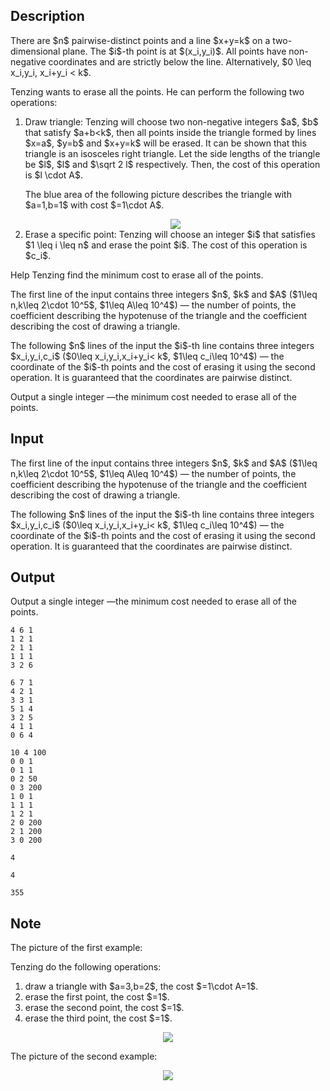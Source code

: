 ## Description

<div><p>There are $n$ <span class="tex-font-style-bf">pairwise-distinct</span> points and a line $x+y=k$ on a two-dimensional plane. The $i$-th point is at $(x_i,y_i)$. All points have non-negative coordinates and are strictly below the line. Alternatively, $0 \leq x_i,y_i, x_i+y_i &lt; k$.</p><p>Tenzing wants to erase all the points. He can perform the following two operations:</p><ol> <li> Draw triangle: Tenzing will choose two non-negative integers $a$, $b$ that satisfy $a+b&lt;k$, then all points inside the triangle formed by lines $x=a$, $y=b$ and $x+y=k$ will be erased. It can be shown that this triangle is an isosceles right triangle. Let the side lengths of the triangle be $l$, $l$ and $\sqrt 2 l$ respectively. Then, the cost of this operation is $l \cdot A$.<p>The blue area of the following picture describes the triangle with $a=1,b=1$ with cost $=1\cdot A$.</p><center> <img class="tex-graphics" src="file://9ERoW8kf.png" style="max-width: 100.0%;max-height: 100.0%;"> </center></li><li> Erase a specific point: Tenzing will choose an integer $i$ that satisfies $1 \leq i \leq n$ and erase the point $i$. The cost of this operation is $c_i$.</li></ol><p>Help Tenzing find the minimum cost to erase all of the points.</p></div><div class="input-specification"><p>The first line of the input contains three integers $n$, $k$ and $A$ ($1\leq n,k\leq 2\cdot 10^5$, $1\leq A\leq 10^4$)&nbsp;— the number of points, the coefficient describing the hypotenuse of the triangle and the coefficient describing the cost of drawing a triangle.</p><p>The following $n$ lines of the input the $i$-th line contains three integers $x_i,y_i,c_i$ ($0\leq x_i,y_i,x_i+y_i&lt; k$, $1\leq c_i\leq 10^4$)&nbsp;— the coordinate of the $i$-th points and the cost of erasing it using the second operation. It is guaranteed that the coordinates are pairwise distinct.</p></div><div class="output-specification"><p>Output a single integer&nbsp;—the minimum cost needed to erase all of the points.</p></div>

## Input

<p>The first line of the input contains three integers $n$, $k$ and $A$ ($1\leq n,k\leq 2\cdot 10^5$, $1\leq A\leq 10^4$)&nbsp;— the number of points, the coefficient describing the hypotenuse of the triangle and the coefficient describing the cost of drawing a triangle.</p><p>The following $n$ lines of the input the $i$-th line contains three integers $x_i,y_i,c_i$ ($0\leq x_i,y_i,x_i+y_i&lt; k$, $1\leq c_i\leq 10^4$)&nbsp;— the coordinate of the $i$-th points and the cost of erasing it using the second operation. It is guaranteed that the coordinates are pairwise distinct.</p>

## Output

<p>Output a single integer&nbsp;—the minimum cost needed to erase all of the points.</p>





```input1
4 6 1
1 2 1
2 1 1
1 1 1
3 2 6
```




```input2
6 7 1
4 2 1
3 3 1
5 1 4
3 2 5
4 1 1
0 6 4
```




```input3
10 4 100
0 0 1
0 1 1
0 2 50
0 3 200
1 0 1
1 1 1
1 2 1
2 0 200
2 1 200
3 0 200
```




```output1
4
```




```output2
4
```




```output3
355
```



## Note

<p>The picture of the first example:</p><p>Tenzing do the following operations:</p><ol><li> draw a triangle with $a=3,b=2$, the cost $=1\cdot A=1$. </li><li> erase the first point, the cost $=1$. </li><li> erase the second point, the cost $=1$. </li><li> erase the third point, the cost $=1$.</li></ol><center> <img class="tex-graphics" src="file://6tP3qDB2.png" style="max-width: 100.0%;max-height: 100.0%;"> </center><p>The picture of the second example: </p><center> <img class="tex-graphics" src="file://MnYF46l7.png" style="max-width: 100.0%;max-height: 100.0%;"> </center>
